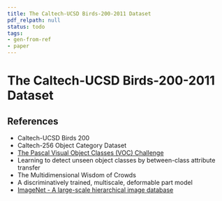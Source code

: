 ```yaml
---
title: The Caltech-UCSD Birds-200-2011 Dataset
pdf_relpath: null
status: todo
tags:
- gen-from-ref
- paper
---
```


# The Caltech-UCSD Birds-200-2011 Dataset

## References

- Caltech-UCSD Birds 200
- Caltech-256 Object Category Dataset
- [The Pascal Visual Object Classes (VOC) Challenge](./the-pascal-visual-object-classes-voc-challenge.md)
- Learning to detect unseen object classes by between-class attribute transfer
- The Multidimensional Wisdom of Crowds
- A discriminatively trained, multiscale, deformable part model
- [ImageNet - A large-scale hierarchical image database](./imagenet-a-large-scale-hierarchical-image-database.md)
